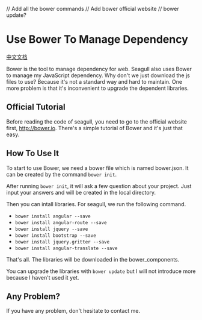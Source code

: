 // Add all the bower commands
// Add bower official website
// bower update?
# Use Bower To Manage Dependency

[中文文档](2014-10-26-use-bower-to-manage-dependency-zh.md)

Bower is the tool to manage dependency for web. Seagull also uses Bower to manage my JavaScript dependency. Why don't we just download the js files to use? Because it's not a standard way and hard to maintain. One more problem is that it's inconvenient to upgrade the dependent libraries.

## Official Tutorial

Before reading the code of seagull, you need to go to the official website first, <http://bower.io>. There's a simple tutorial of Bower and it's just that easy.

## How To Use It

To start to use Bower, we need a bower file which is named bower.json. It can be created by the command `bower init`.

After running `bower init`, it will ask a few question about your project. Just input your answers and will be created in the local directory.

Then you can intall libraries. For seagull, we run the following command.

* `bower install angular --save`
* `bower install angular-route --save`
* `bower install jquery --save`
* `bower install bootstrap --save`
* `bower install jquery.gritter --save`
* `bower install angular-translate --save`

That's all. The libraries will be downloaded in the bower_components.

You can upgrade the libraries with `bower update` but I will not introduce more because I haven't used it yet.


## Any Problem?

If you have any problem, don't hesitate to contact me.
